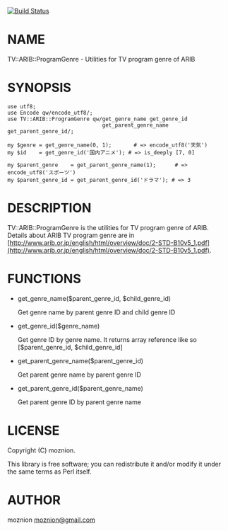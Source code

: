 [![Build Status](https://travis-ci.org/moznion/TV-ARIB-ProgramGenre.png?branch=master)](https://travis-ci.org/moznion/TV-ARIB-ProgramGenre)
# NAME

TV::ARIB::ProgramGenre - Utilities for TV program genre of ARIB

# SYNOPSIS

    use utf8;
    use Encode qw/encode_utf8/;
    use TV::ARIB::ProgramGenre qw/get_genre_name get_genre_id
                                  get_parent_genre_name get_parent_genre_id/;

    my $genre = get_genre_name(0, 1);       # => encode_utf8('天気')
    my $id    = get_genre_id('国内アニメ'); # => is_deeply [7, 0]

    my $parent_genre    = get_parent_genre_name(1);      # => encode_utf8('スポーツ')
    my $parent_genre_id = get_parent_genre_id('ドラマ'); # => 3

# DESCRIPTION

TV::ARIB::ProgramGenre is the utilities for TV program genre of ARIB.
Details about ARIB TV program genre are in [http://www.arib.or.jp/english/html/overview/doc/2-STD-B10v5_1.pdf](http://www.arib.or.jp/english/html/overview/doc/2-STD-B10v5_1.pdf).

# FUNCTIONS

- get\_genre\_name($parent\_genre\_id, $child\_genre\_id)

    Get genre name by parent genre ID and child genre ID

- get\_genre\_id($genre\_name)

    Get genre ID by genre name. It returns array reference like so \[$parent\_genre\_id, $child\_genre\_id\]

- get\_parent\_genre\_name($parent\_genre\_id)

    Get parent genre name by parent genre ID

- get\_parent\_genre\_id($parent\_genre\_name)

    Get parent genre ID by parent genre name

# LICENSE

Copyright (C) moznion.

This library is free software; you can redistribute it and/or modify
it under the same terms as Perl itself.

# AUTHOR

moznion <moznion@gmail.com>
